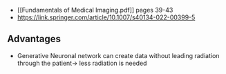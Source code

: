 - [[Fundamentals of Medical Imaging.pdf]] pages 39-43
- https://link.springer.com/article/10.1007/s40134-022-00399-5

## Advantages
- Generative Neuronal network can create data without leading radiation through the patient-> less radiation is needed